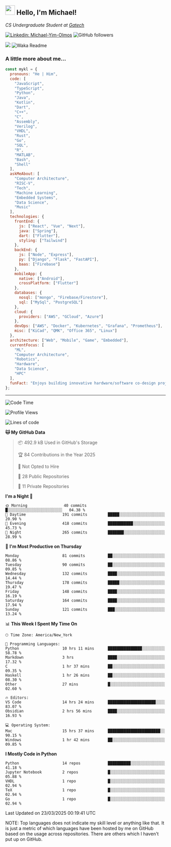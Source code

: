 <h2><img src="https://emojis.slackmojis.com/emojis/images/1531849430/4246/blob-sunglasses.gif?1531849430" width="30"/> Hello, I'm Michael!</h2>
<p><em>CS Undergraduate Student at <a href="https://www.gatech.edu/">Gatech</em></p>

[![Linkedin: Michael-Yim-Olmos](https://img.shields.io/badge/-mykl-blue?style=flat-square&logo=Linkedin&logoColor=white&link=https://www.linkedin.com/in/michael-yim-olmos/)](https://www.linkedin.com/in/michael-yim-olmos/)
![GitHub followers](https://img.shields.io/github/followers/MyKl-Y?label=Follow&style=social)
<!--[![website](https://img.shields.io/badge/Website-46a2f1.svg?&style=flat-square&logo=Google-Chrome&logoColor=white&link=https://anmolsingh.me/)](https://anmolsingh.me/)-->
![](https://visitor-badge.glitch.me/badge?page_id=anmol098.anmol098)
![Waka Readme](https://github.com/anmol098/anmol098/workflows/Waka%20Readme/badge.svg)

<!--👇 Hit in your console or terminal to connect with me.

```bash
npx anmol
```
**👆 This command line tool can be found at [npx anmol](https://github.com/anmol098/npx_card)**-->

### A little more about me...  

```javascript
const mykl = {
  pronouns: "He | Him",
  code: [
    "JavaScript",
    "TypeScript",
    "Python",
    "Java",
    "Kotlin",
    "Dart",
    "C++",
    "C",
    "Assembly",
    "Verilog",
    "VHDL",
    "Rust",
    "Go",
    "SQL",
    "R",
    "MATLAB",
    "Bash",
    "Shell"
  ],
  askMeAbout: [
    "Computer Architecture",
    "RISC-V",
    "Tech",
    "Machine Learning",
    "Embedded Systems",
    "Data Science",
    "Music"
  ],
  technologies: {
    frontEnd: {
      js: ["React", "Vue", "Next"],
      java: ["Spring"],
      dart: ["Flutter"],
      styling: ["Tailwind"]
    },
    backEnd: {
      js: ["Node", "Express"],
      py: ["Django", "Flask", "FastAPI"],
      baas: ["Firebase"]
    },
    mobileApp: {
      native: ["Android"],
      crossPlatform: ["Flutter"]
    },
    databases: {
      nosql: ["mongo", "Firebase/Firestore"],
      sql: ["MySql", "PostgreSQL"]
    },
    cloud: {
      providers: ["AWS", "GCloud", "Azure"]
    },
    devOps: ["AWS", "Docker", "Kubernetes", "Grafana", "Prometheus"],
    misc: ["KiCad", "QMK", "Office 365", "Linux"]
  },
  architecture: ["Web", "Mobile", "Game", "Embedded"],
  currentFocus: [
    "ML",
    "Computer Architecture",
    "Robotics",
    "Hardware",
    "Data Science",
    "HPC"
  ],
  funFact: "Enjoys building innovative hardware/software co-design projects and exploring robotics."
};

```

---
<!--START_SECTION:waka-->
![Code Time](http://img.shields.io/badge/Code%20Time-435%20hrs%2024%20mins-blue)

![Profile Views](http://img.shields.io/badge/Profile%20Views-3-blue)

![Lines of code](https://img.shields.io/badge/From%20Hello%20World%20I%27ve%20Written-18.8%20million%20lines%20of%20code-blue)

**🐱 My GitHub Data** 

> 📦 492.9 kB Used in GitHub's Storage 
 > 
> 🏆 84 Contributions in the Year 2025
 > 
> 🚫 Not Opted to Hire
 > 
> 📜 28 Public Repositories 
 > 
> 🔑 11 Private Repositories 
 > 
**I'm a Night 🦉** 

```text
🌞 Morning                40 commits          █░░░░░░░░░░░░░░░░░░░░░░░░   04.38 % 
🌆 Daytime                191 commits         █████░░░░░░░░░░░░░░░░░░░░   20.90 % 
🌃 Evening                418 commits         ███████████░░░░░░░░░░░░░░   45.73 % 
🌙 Night                  265 commits         ███████░░░░░░░░░░░░░░░░░░   28.99 % 
```
📅 **I'm Most Productive on Thursday** 

```text
Monday                   81 commits          ██░░░░░░░░░░░░░░░░░░░░░░░   08.86 % 
Tuesday                  90 commits          ██░░░░░░░░░░░░░░░░░░░░░░░   09.85 % 
Wednesday                132 commits         ████░░░░░░░░░░░░░░░░░░░░░   14.44 % 
Thursday                 178 commits         █████░░░░░░░░░░░░░░░░░░░░   19.47 % 
Friday                   148 commits         ████░░░░░░░░░░░░░░░░░░░░░   16.19 % 
Saturday                 164 commits         ████░░░░░░░░░░░░░░░░░░░░░   17.94 % 
Sunday                   121 commits         ███░░░░░░░░░░░░░░░░░░░░░░   13.24 % 
```


📊 **This Week I Spent My Time On** 

```text
🕑︎ Time Zone: America/New_York

💬 Programming Languages: 
Python                   10 hrs 11 mins      ███████████████░░░░░░░░░░   58.78 % 
Markdown                 3 hrs               ████░░░░░░░░░░░░░░░░░░░░░   17.32 % 
C                        1 hr 37 mins        ██░░░░░░░░░░░░░░░░░░░░░░░   09.35 % 
Haskell                  1 hr 26 mins        ██░░░░░░░░░░░░░░░░░░░░░░░   08.30 % 
Other                    27 mins             █░░░░░░░░░░░░░░░░░░░░░░░░   02.60 % 

🔥 Editors: 
VS Code                  14 hrs 24 mins      █████████████████████░░░░   83.07 % 
Obsidian                 2 hrs 56 mins       ████░░░░░░░░░░░░░░░░░░░░░   16.93 % 

💻 Operating System: 
Mac                      15 hrs 37 mins      ███████████████████████░░   90.15 % 
Windows                  1 hr 42 mins        ██░░░░░░░░░░░░░░░░░░░░░░░   09.85 % 
```

**I Mostly Code in Python** 

```text
Python                   14 repos            ██████████░░░░░░░░░░░░░░░   41.18 % 
Jupyter Notebook         2 repos             █░░░░░░░░░░░░░░░░░░░░░░░░   05.88 % 
VHDL                     1 repo              █░░░░░░░░░░░░░░░░░░░░░░░░   02.94 % 
TeX                      1 repo              █░░░░░░░░░░░░░░░░░░░░░░░░   02.94 % 
Go                       1 repo              █░░░░░░░░░░░░░░░░░░░░░░░░   02.94 % 
```




 Last Updated on 23/03/2025 00:19:41 UTC
<!--END_SECTION:waka-->

NOTE: Top languages does not indicate my skill level or anything like that. It is just a metric of which languages have been hosted by me on GitHub based on the usage across repositories. There are others which I haven't put up on GitHub.

